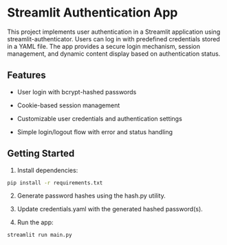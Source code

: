 # Streamlit Authentication App

This project implements user authentication in a Streamlit application using streamlit-authenticator. Users can log in with predefined credentials stored in a YAML file. The app provides a secure login mechanism, session management, and dynamic content display based on authentication status.

## Features
- User login with bcrypt-hashed passwords

- Cookie-based session management

- Customizable user credentials and authentication settings

- Simple login/logout flow with error and status handling

## Getting Started

1.  Install dependencies:

```bash
pip install -r requirements.txt
```

2. Generate password hashes using the hash.py utility.

3. Update credentials.yaml with the generated hashed password(s).

4. Run the app:

```bash
streamlit run main.py
```